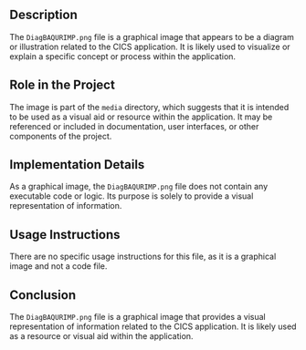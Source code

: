 ## Description


The `DiagBAQURIMP.png` file is a graphical image that appears to be a diagram or illustration related to the CICS application. It is likely used to visualize or explain a specific concept or process within the application.


## Role in the Project


The image is part of the `media` directory, which suggests that it is intended to be used as a visual aid or resource within the application. It may be referenced or included in documentation, user interfaces, or other components of the project.


## Implementation Details


As a graphical image, the `DiagBAQURIMP.png` file does not contain any executable code or logic. Its purpose is solely to provide a visual representation of information.


## Usage Instructions


There are no specific usage instructions for this file, as it is a graphical image and not a code file.


## Conclusion


The `DiagBAQURIMP.png` file is a graphical image that provides a visual representation of information related to the CICS application. It is likely used as a resource or visual aid within the application.




